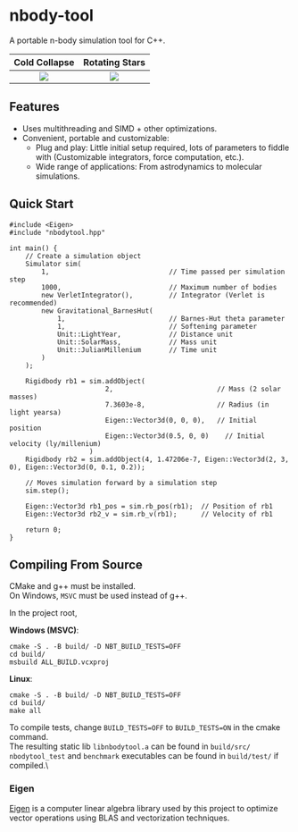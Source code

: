 # nbody-tool
A portable n-body simulation tool for C++.

Cold Collapse                  |  Rotating Stars
:-----------------------------:|:-------------------------:
![](./demo/cold_collapse_demo.gif)  |![](./demo/rotating_demo.gif)

## Features
- Uses multithreading and SIMD + other optimizations.
- Convenient, portable and customizable:
    - Plug and play: Little initial setup required, lots of parameters to fiddle with (Customizable integrators, force computation, etc.).
    - Wide range of applications: From astrodynamics to molecular simulations.

## Quick Start
```
#include <Eigen>
#include "nbodytool.hpp"

int main() {
    // Create a simulation object
    Simulator sim(
        1,                              // Time passed per simulation step
        1000,                           // Maximum number of bodies
        new VerletIntegrator(),         // Integrator (Verlet is recommended)
        new Gravitational_BarnesHut(
            1,                          // Barnes-Hut theta parameter
            1,                          // Softening parameter
            Unit::LightYear,            // Distance unit
            Unit::SolarMass,            // Mass unit
            Unit::JulianMillenium       // Time unit
        )
    );

    Rigidbody rb1 = sim.addObject(
                        2,                          // Mass (2 solar masses)
                        7.3603e-8,                  // Radius (in light yearsa)
                        Eigen::Vector3d(0, 0, 0),   // Initial position
                        Eigen::Vector3d(0.5, 0, 0)    // Initial velocity (ly/millenium)
                    )
    Rigidbody rb2 = sim.addObject(4, 1.47206e-7, Eigen::Vector3d(2, 3, 0), Eigen::Vector3d(0, 0.1, 0.2));

    // Moves simulation forward by a simulation step
    sim.step();

    Eigen::Vector3d rb1_pos = sim.rb_pos(rb1);  // Position of rb1
    Eigen::Vector3d rb2_v = sim.rb_v(rb1);      // Velocity of rb1

    return 0;
}
```

## Compiling From Source
CMake and g++ must be installed.\
On Windows, `MSVC` must be used instead of g++.

In the project root,

**Windows (MSVC)**:
```
cmake -S . -B build/ -D NBT_BUILD_TESTS=OFF
cd build/
msbuild ALL_BUILD.vcxproj
```

**Linux**:
```
cmake -S . -B build/ -D NBT_BUILD_TESTS=OFF
cd build/
make all
```

To compile tests, change `BUILD_TESTS=OFF` to `BUILD_TESTS=ON` in the cmake command.\
The resulting static lib `libnbodytool.a` can be found in `build/src/`\
`nbodytool_test` and `benchmark` executables can be found in `build/test/` if compiled.\


### Eigen
[Eigen](https://eigen.tuxfamily.org/index.php?title=Main_Page) is a computer linear algebra library used by this project to optimize vector operations using BLAS and vectorization techniques.
